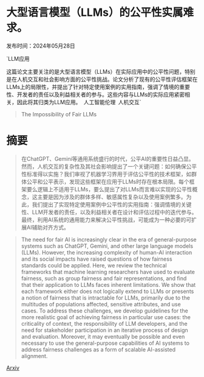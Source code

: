 # 大型语言模型（LLMs）的公平性实属难求。

发布时间：2024年05月28日

`LLM应用

这篇论文主要关注的是大型语言模型（LLMs）在实际应用中的公平性问题，特别是在人机交互和社会影响方面的公平性挑战。论文分析了现有的公平性评估框架在LLMs上的局限性，并提出了针对特定使用案例的实用指南，强调了情境的重要性、开发者的责任以及利益相关者的参与。这些内容与LLMs的实际应用紧密相关，因此将其归类为LLM应用。` `人工智能伦理` `人机交互`

> The Impossibility of Fair LLMs

# 摘要

> 在ChatGPT、Gemini等通用系统盛行的时代，公平AI的重要性日益凸显。然而，人机交互的复杂性及其社会影响提出了一个关键问题：如何确保公平性标准得以实施？我们审视了机器学习界用于评估公平性的技术框架，如群体公平和公平表示，发现这些框架在应用于LLMs时存在根本局限。每个框架要么逻辑上不适用于LLMs，要么提出了对LLMs而言难以实现的公平性概念，这主要是因为涉及的群体多样、敏感属性复杂以及使用案例繁多。为此，我们提出了实现特定使用案例中公平性的实用指南：强调情境的关键性、LLM开发者的责任，以及利益相关者在设计和评估过程中的迭代参与。最终，利用AI系统的通用能力来解决公平性挑战，可能成为一种必要的可扩展AI辅助对齐方式。

> The need for fair AI is increasingly clear in the era of general-purpose systems such as ChatGPT, Gemini, and other large language models (LLMs). However, the increasing complexity of human-AI interaction and its social impacts have raised questions of how fairness standards could be applied. Here, we review the technical frameworks that machine learning researchers have used to evaluate fairness, such as group fairness and fair representations, and find that their application to LLMs faces inherent limitations. We show that each framework either does not logically extend to LLMs or presents a notion of fairness that is intractable for LLMs, primarily due to the multitudes of populations affected, sensitive attributes, and use cases. To address these challenges, we develop guidelines for the more realistic goal of achieving fairness in particular use cases: the criticality of context, the responsibility of LLM developers, and the need for stakeholder participation in an iterative process of design and evaluation. Moreover, it may eventually be possible and even necessary to use the general-purpose capabilities of AI systems to address fairness challenges as a form of scalable AI-assisted alignment.

[Arxiv](https://arxiv.org/abs/2406.03198)